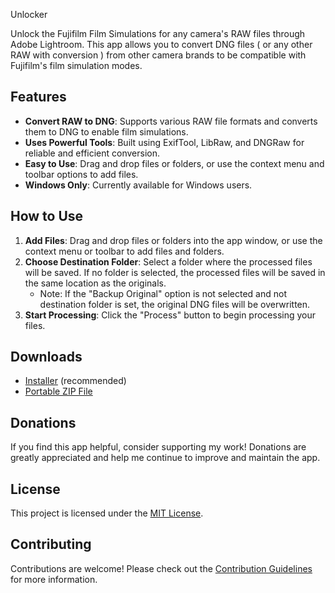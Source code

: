 Unlocker

Unlock the Fujifilm Film Simulations for any camera's RAW files through Adobe Lightroom. This app allows you to convert DNG files ( or any other RAW with conversion ) from other camera brands to be compatible with Fujifilm's film simulation modes.

## Features

- **Convert RAW to DNG**: Supports various RAW file formats and converts them to DNG to enable film simulations.
- **Uses Powerful Tools**: Built using ExifTool, LibRaw, and DNGRaw for reliable and efficient conversion.
- **Easy to Use**: Drag and drop files or folders, or use the context menu and toolbar options to add files.
- **Windows Only**: Currently available for Windows users.

## How to Use

1. **Add Files**: Drag and drop files or folders into the app window, or use the context menu or toolbar to add files and folders.
2. **Choose Destination Folder**: Select a folder where the processed files will be saved. If no folder is selected, the processed files will be saved in the same location as the originals.
   - Note: If the "Backup Original" option is not selected and not destination folder is set, the original DNG files will be overwritten.
3. **Start Processing**: Click the "Process" button to begin processing your files.

## Downloads

- [Installer](#) (recommended)
- [Portable ZIP File](#)

## Donations

If you find this app helpful, consider supporting my work! Donations are greatly appreciated and help me continue to improve and maintain the app.

## License

This project is licensed under the [MIT License](LICENSE).

## Contributing

Contributions are welcome! Please check out the [Contribution Guidelines](CONTRIBUTING.md) for more information.
